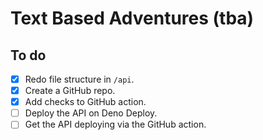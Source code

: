 # Text Based Adventures (tba)

## To do

- [x] Redo file structure in `/api`.
- [x] Create a GitHub repo.
- [x] Add checks to GitHub action.
- [ ] Deploy the API on Deno Deploy.
- [ ] Get the API deploying via the GitHub action.
